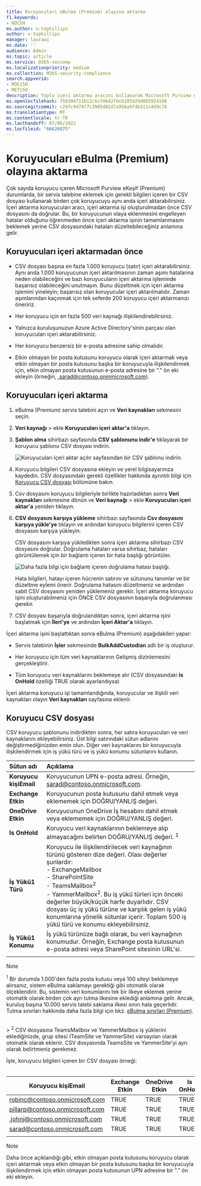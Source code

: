 ```yaml
---
title: Koruyucuları eBulma (Premium) olayına aktarma
f1.keywords:
- NOCSH
ms.author: v-tophillips
author: v-tophillips
manager: laurawi
ms.date: ''
audience: Admin
ms.topic: article
ms.service: O365-seccomp
ms.localizationpriority: medium
ms.collection: M365-security-compliance
search.appverid:
- MOE150
- MET150
description: Toplu içeri aktarma aracını kullanarak Microsoft Purview eKeşif (Premium) içindeki bir servis talebine hızla birden çok koruyucu ve ilişkili veri kaynağı ekleyin.
ms.openlocfilehash: f50304711b12cbcf0b42f0cb185d29d085924108
ms.sourcegitcommit: c29fc9d7477c3985d02d7a956a9f4b311c4d9c76
ms.translationtype: MT
ms.contentlocale: tr-TR
ms.lasthandoff: 07/06/2022
ms.locfileid: "66626875"
---
```

# <a name="import-custodians-to-an-ediscovery-premium-case"></a>Koruyucuları eBulma (Premium) olayına aktarma

Çok sayıda koruyucu içeren Microsoft Purview eKeşif (Premium) durumlarda, bir servis talebine eklemek için gerekli bilgileri içeren bir CSV dosyası kullanarak birden çok koruyucuyu aynı anda içeri aktarabilirsiniz. İçeri aktarma koruyucuları aracı, içeri aktarma işi oluşturulmadan önce CSV dosyasını da doğrular. Bu, bir koruyucunun olaya eklenmesini engelleyen hatalar olduğunu öğrenmeden önce içeri aktarma işinin tamamlanmasını beklemek yerine CSV dosyasındaki hataları düzeltebileceğiniz anlamına gelir.

## <a name="before-you-import-custodians"></a>Koruyucuları içeri aktarmadan önce

- CSV dosyası başına en fazla 1.000 koruyucu (satır) içeri aktarabilirsiniz. Aynı anda 1.000 koruyucunun içeri aktarılmasının zaman aşımı hatalarına neden olabileceğini ve bazı koruyucuların içeri aktarma işleminde başarısız olabileceğini unutmayın. Bunu düzeltmek için içeri aktarma işlemini yineleyin; başarısız olan koruyucular içeri aktarılmalıdır. Zaman aşımlarından kaçınmak için tek seferde 200 koruyucu içeri aktarmanızı öneririz.

- Her koruyucu için en fazla 500 veri kaynağı ilişkilendirebilirsiniz.  

- Yalnızca kuruluşunuzun Azure Active Directory'sinin parçası olan koruyucuları içeri aktarabilirsiniz.

- Her koruyucu benzersiz bir e-posta adresine sahip olmalıdır.

- Etkin olmayan bir posta kutusunu koruyucu olarak içeri aktarmak veya etkin olmayan bir posta kutusunu başka bir koruyucuyla ilişkilendirmek için, etkin olmayan posta kutusunun e-posta adresine bir "." ön eki ekleyin (örneğin, .sarad@contoso.onmmicrosoft.com).

## <a name="import-custodians"></a>Koruyucuları içeri aktarma

1. eBulma (Premium) servis talebini açın ve **Veri kaynakları** sekmesini seçin.

2. **Veri kaynağı** >  ekle **Koruyucuları içeri aktar'a** tıklayın.

3. **Şablon alma** sihirbazı sayfasında **CSV şablonunu indir'e** tıklayarak bir koruyucu şablonu CSV dosyası indirin.

   ![Koruyucuları içeri aktar açılır sayfasından bir CSV şablonu indirin.](../media/ImportCustodians1.png)

4. Koruyucu bilgileri CSV dosyasına ekleyin ve yerel bilgisayarınıza kaydedin. CSV dosyasındaki gerekli özellikler hakkında ayrıntılı bilgi için [Koruyucu CSV dosyası](#custodian-csv-file) bölümüne bakın.

5. Csv dosyasını koruyucu bilgileriyle birlikte hazırladıktan sonra **Veri kaynakları** sekmesine dönün ve **Veri kaynağı** >  ekle **Koruyucuları içeri aktar'a** yeniden tıklayın.

6. **CSV dosyasını karşıya yükleme** sihirbazı sayfasında **Csv dosyasını karşıya yükle'ye** tıklayın ve ardından koruyucu bilgilerini içeren CSV dosyasını karşıya yükleyin.

   CSV dosyasını karşıya yükledikten sonra içeri aktarma sihirbazı CSV dosyasını doğrular. Doğrulama hataları varsa sihirbaz, hataları görüntülemek için bir bağlantı içeren bir hata başlığı görüntüler.

   ![Daha fazla bilgi için bağlantı içeren doğrulama hatası başlığı.](../media/ImportCustodians2.png)

   Hata bilgileri, hatayı içeren hücrenin satırını ve sütununu tanımlar ve bir düzeltme eylemi önerir. Doğrulama hatasını düzeltmeniz ve ardından sabit CSV dosyasını yeniden yüklemeniz gerekir. İçeri aktarma koruyucu işini oluşturabilmeniz için ÖNCE CSV dosyasının başarıyla doğrulanması gerekir.

7. CSV dosyası başarıyla doğrulandıktan sonra, içeri aktarma işini başlatmak için **İleri'ye** ve ardından **İçeri Aktar'a** tıklayın.

İçeri aktarma işini başlattıktan sonra eBulma (Premium) aşağıdakileri yapar:

- Servis talebinin **İşler** sekmesinde **BulkAddCustodian** adlı bir iş oluşturur.

- Her koruyucu için tüm veri kaynaklarının Gelişmiş dizinlemesini gerçekleştirir.

- Tüm koruyucu veri kaynaklarını beklemeye alır (CSV dosyasındaki **Is OnHold** özelliği TRUE olarak ayarlandıysa)

İçeri aktarma koruyucu işi tamamlandığında, koruyucular ve ilişkili veri kaynakları olayın **Veri kaynakları** sayfasına eklenir.

## <a name="custodian-csv-file"></a>Koruyucu CSV dosyası

CSV koruyucu şablonunu indirdikten sonra, her satıra koruyucuları ve veri kaynaklarını ekleyebilirsiniz. Üst bilgi satırındaki sütun adlarını değiştirmediğinizden emin olun. Diğer veri kaynaklarını bir koruyucuyla ilişkilendirmek için iş yükü türü ve iş yükü konumu sütunlarını kullanın.

| Sütun adı|Açıklama|
|:------- |:------------------------------------------------------------|
|**Koruyucu kişiEmail**     |Koruyucunun UPN e-posta adresi. Örneğin, sarad@contoso.onmicrosoft.com.           |
|**Exchange Etkin** | Koruyucunun posta kutusunu dahil etmek veya eklememek için DOĞRU/YANLIŞ değeri.      |
|**OneDrive Etkin** | Koruyucunun OneDrive İş hesabını dahil etmek veya eklememek için DOĞRU/YANLIŞ değeri. |
|**Is OnHold**        | Koruyucu veri kaynaklarının beklemeye alıp almayacağını belirten DOĞRU/YANLIŞ değeri. <sup>1</sup>     |
|**İş Yükü1 Türü**         |Koruyucu ile ilişkilendirilecek veri kaynağının türünü gösteren dize değeri. Olası değerler şunlardır: <br/>- ExchangeMailbox<br/> - SharePointSite<br/>- TeamsMailbox<sup>2</sup><br/>- YammerMailbox<sup>2</sup>. Bu iş yükü türleri için önceki değerler büyük/küçük harfe duyarlıdır. CSV dosyası üç iş yükü türüne ve karşılık gelen iş yükü konumlarına yönelik sütunlar içerir. Toplam 500 iş yükü türü ve konumu ekleyebilirsiniz.|
|**İş Yükü1 Konumu**     | İş yükü türünüze bağlı olarak, bu veri kaynağının konumudur. Örneğin, Exchange posta kutusunun e-posta adresi veya SharePoint sitesinin URL'si. |
|||

> [!NOTE]
> <sup>1</sup> Bir durumda 1.000'den fazla posta kutusu veya 100 siteyi beklemeye alırsanız, sistem eBulma saklamayı gerektiği gibi otomatik olarak ölçeklendirir. Bu, sistemin veri konumlarını tek bir ilkeye eklemek yerine otomatik olarak birden çok ayrı tutma ilkesine eklediği anlamına gelir. Ancak, kuruluş başına 10.000 servis talebi saklama ilkesi sınırı hala geçerlidir. Tutma sınırları hakkında daha fazla bilgi için bkz. [eBulma sınırları (Premium)](limits-ediscovery20.md#hold-limits).
<br>
> <sup>2</sup> CSV dosyasına TeamsMailbox ve YammerMailbox iş yüklerini eklediğinizde, grup sitesi (TeamSite ve YammerSite) varsayılan olarak otomatik olarak eklenir. CSV dosyasında TeamsSite ve YammerSite'yi ayrı olarak belirtmeniz gerekmez.

İşte, koruyucu bilgileri içeren bir CSV dosyası örneği:<br/><br/>

|Koruyucu kişiEmail      | Exchange Etkin | OneDrive Etkin | Is OnHold | İş Yükü1 Türü | İş Yükü1 Konumu             |
| ----------------- | ---------------- | ---------------- | --------- | -------------- | ------------------------------ |
|robinc@contoso.onmicrosoft.com | TRUE             | TRUE             | TRUE      | SharePointSite | https://contoso.sharepoint.com |
|pillarp@contoso.onmicrosoft.com | TRUE             | TRUE             | TRUE      | |  |
|.johnj@contoso.onmicrosoft.com|TRUE|TRUE|TRUE||
|sarad@contoso.onmicrosoft.com|TRUE|TRUE|TRUE|ExchangeMailbox|.saradavis@contoso.onmicrosoft.com
||||||

> [!NOTE]
> Daha önce açıklandığı gibi, etkin olmayan posta kutusunu koruyucu olarak içeri aktarmak veya etkin olmayan bir posta kutusunu başka bir koruyucuyla ilişkilendirmek için etkin olmayan posta kutusunun UPN adresine bir "." ön eki ekleyin.
